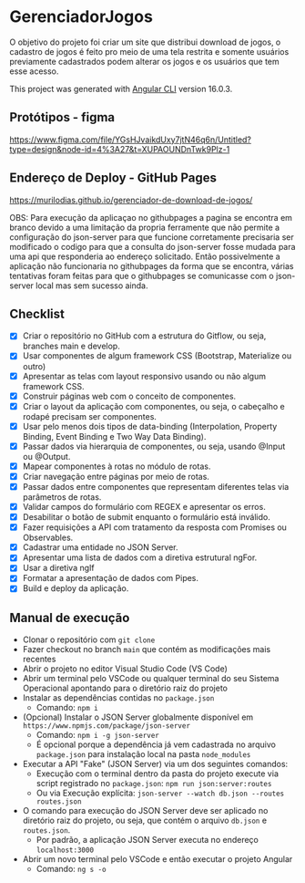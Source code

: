 # GerenciadorJogos

O objetivo do projeto foi criar um site que distribui download de jogos, o cadastro de jogos é feito pro meio de uma tela restrita e somente usuários previamente cadastrados podem alterar os jogos e os usuários que tem esse acesso.

This project was generated with [Angular CLI](https://github.com/angular/angular-cli) version 16.0.3.

## Protótipos - figma
https://www.figma.com/file/YGsHJvaikdUxy7jtN46q6n/Untitled?type=design&node-id=4%3A27&t=XUPAOUNDnTwk9Plz-1

## Endereço de Deploy - GitHub Pages

https://murilodias.github.io/gerenciador-de-download-de-jogos/

OBS: Para execução da aplicaçao no githubpages a pagina se encontra em branco devido a uma limitação da propria ferramente que não permite a configuração do json-server
para que funcione corretamente precisaria ser modificado o codigo para que a consulta do json-server fosse mudada para uma api que responderia ao endereço solicitado. Então possivelmente a aplicação não funcionaria no githubpages da forma que se encontra, várias tentativas foram feitas para que o githubpages se comunicasse com o json-server local mas sem sucesso ainda.

## Checklist

- [x] Criar o repositório no GitHub com a estrutura do Gitflow, ou seja, branches main e develop.
- [x] Usar componentes de algum framework CSS (Bootstrap, Materialize ou outro)
- [x] Apresentar as telas com layout responsivo usando ou não algum framework CSS.
- [x] Construir páginas web com o conceito de componentes.
- [x] Criar o layout da aplicação com componentes, ou seja, o cabeçalho e rodapé precisam ser componentes.
- [x] Usar pelo menos dois tipos de data-binding (Interpolation, Property Binding, Event Binding e Two Way Data Binding).
- [x] Passar dados via hierarquia de componentes, ou seja, usando @Input ou @Output.
- [x] Mapear componentes à rotas no módulo de rotas.
- [x] Criar navegação entre páginas por meio de rotas.
- [x] Passar dados entre componentes que representam diferentes telas via parâmetros de rotas.
- [x] Validar campos do formulário com REGEX e apresentar os erros.
- [x] Desabilitar o botão de submit enquanto o formulário está inválido.
- [x] Fazer requisições a API com tratamento da resposta com Promises ou Observables.
- [x] Cadastrar uma entidade no JSON Server.
- [x] Apresentar uma lista de dados com a diretiva estrutural ngFor.
- [x] Usar a diretiva ngIf
- [x] Formatar a apresentação de dados com Pipes.
- [x] Build e deploy da aplicação.

## Manual de execução
- Clonar o repositório com `git clone`
- Fazer checkout no branch `main` que contém as modificações mais recentes
- Abrir o projeto no editor Visual Studio Code (VS Code)
- Abrir um terminal pelo VSCode ou qualquer terminal do seu Sistema Operacional apontando para o diretório raiz do projeto 
- Instalar as dependências contidas no `package.json`
  - Comando: `npm i`
- (Opcional) Instalar o JSON Server globalmente disponível em `https://www.npmjs.com/package/json-server`
  - Comando: `npm i -g json-server` 
  - É opcional porque a dependência já vem cadastrada no arquivo `package.json` para instalação local na pasta `node_modules`
- Executar a API "Fake" (JSON Server) via um dos seguintes comandos: 
  - Execução com o terminal dentro da pasta do projeto execute via script registrado no `package.json`: `npm run json:server:routes` 
  - Ou via Execução explícita: `json-server --watch db.json --routes routes.json`
- O comando para execução do JSON Server deve ser aplicado no diretório raiz do projeto, ou seja, que contém o arquivo `db.json` e `routes.json`.
  - Por padrão, a aplicação JSON Server executa no endereço `localhost:3000`    
- Abrir um novo terminal pelo VSCode e então executar o projeto Angular
  - Comando: `ng s -o`
